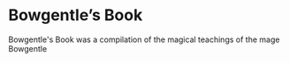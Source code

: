 # Bowgentle’s Book
Bowgentle's Book was a compilation of the magical teachings of the mage Bowgentle